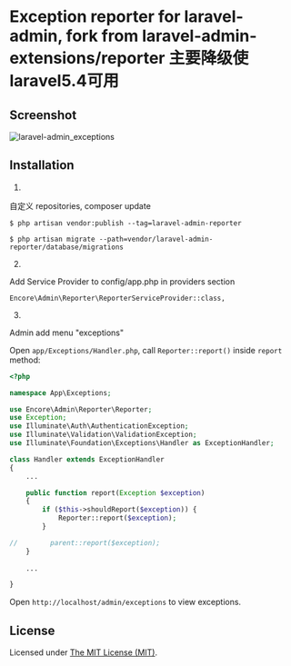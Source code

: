 Exception reporter for laravel-admin, fork from laravel-admin-extensions/reporter
主要降级使laravel5.4可用
======================

## Screenshot

![laravel-admin_exceptions](https://user-images.githubusercontent.com/1479100/30947042-0f667d9a-a43a-11e7-99c3-cf0fe236fedd.png)

## Installation 

1. 
自定义 repositories, composer update
```
$ php artisan vendor:publish --tag=laravel-admin-reporter

$ php artisan migrate --path=vendor/laravel-admin-reporter/database/migrations

```


2. 
Add Service Provider to config/app.php in providers section
```
Encore\Admin\Reporter\ReporterServiceProvider::class,
```

3. 
Admin add menu "exceptions"


Open `app/Exceptions/Handler.php`, call `Reporter::report()` inside `report` method:
```php
<?php

namespace App\Exceptions;

use Encore\Admin\Reporter\Reporter;
use Exception;
use Illuminate\Auth\AuthenticationException;
use Illuminate\Validation\ValidationException;
use Illuminate\Foundation\Exceptions\Handler as ExceptionHandler;

class Handler extends ExceptionHandler
{
    ...

    public function report(Exception $exception)
    {
        if ($this->shouldReport($exception)) {
            Reporter::report($exception);
        }

//        parent::report($exception);
    }
    
    ...

}
```

Open `http://localhost/admin/exceptions` to view exceptions.

License
------------
Licensed under [The MIT License (MIT)](LICENSE).
